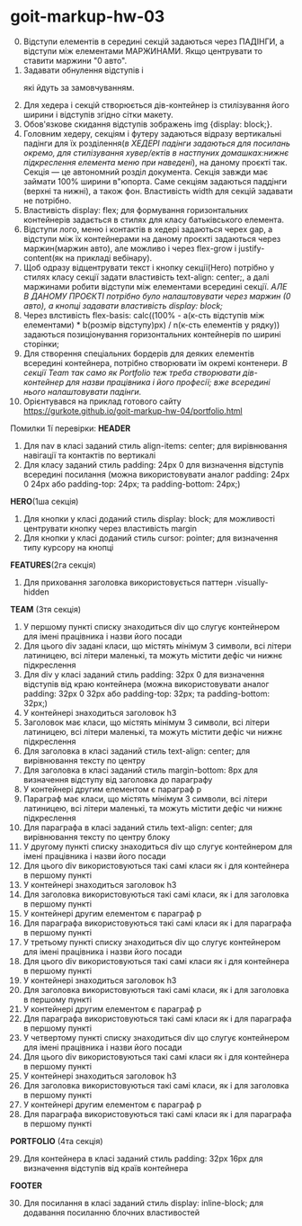 # goit-markup-hw-03

0. Відступи елементів в середині секцій задаються через ПАДІНГИ, а відступи між елементами МАРЖИНАМИ. Якщо центрувати то ставити маржини "0 авто".
1. Задавати обнулення відступів <h> i <p> які йдуть за замовчуванням.
2. Для хедера і секцій створюється дів-контейнер із стилізування його ширини і відступів згідно сітки макету.
3. Обов'язкове скидання відступів зображень img {display: block;}.
4. Головним хедеру, секціям і футеру задаються відразу вертикальні падінги для їх розділення(_в ХЕДЕРІ падінги задаються для посилань окремо, для стилізування хувер/ектів в настпуних домашках:нижнє підкреслення елемента меню при наведені_), на даному проєкті так. Секція — це автономний розділ документа. Секція завжди має займати 100% ширини в"юпорта. Саме секціям задаються паддінги (верхні та нижні), а також фон. Властивість width для секцій задавати не потрібно.
5. Властивість display: flex; для формування горизонтальних контейнерів задається в стилях для класу батьківського елемента.
6. Відступи лого, меню і контактів в хедері задаються черех gap, а відступи між їх контейнерами на даному проєкті задаються через маржин(маржин авто), але можливо і через flex-grow і justify-content(як на прикладі вебінару).
7. Щоб одразу відцентрувати текст і кнопку секції(Hero) потрібно у стилях класу секції задати властивість text-align: center;, а далі маржинами робити відступи між елементами всередині секції. _АЛЕ В ДАНОМУ ПРОЄКТІ потрібно було налаштовувати через маржин (0 авто), а кнопці задавати властивість display: block;_
8. Через влстивість flex-basis: calc((100% - a(к-сть відступів між елементами) \* b(розмір відступу)px) / n(к-сть елементів у рядку)) задаються позиціонування горизонтальних контейнерів по ширині сторінки;
9. Для створення спеціальних бордерів для деяких елементів всередині контейнера, потрібно створювати їм окремі контенери. _В секції Team так само як Portfolio теж треба створювати дів-контейнер для назви працівника і його професії; вже всередині нього налаштовувати падінги._
10. Орієнтувався на приклад готового сайту https://gurkote.github.io/goit-markup-hw-04/portfolio.html

Помилки 1ї перевірки:
**HEADER**

1. Для nav в класі заданий стиль align-items: center; для вирівнювання навігації та контактів по вертикалі
2. Для класу заданий стиль padding: 24px 0 для визначення відступів всередині посилання (можна використовувати аналог padding: 24px 0 24px або padding-top: 24px; та padding-bottom: 24px;)

**HERO**(1ша секція)

1. Для кнопки у класі доданий стиль display: block; для можливості центрувати кнопку через властивість margin
2. Для кнопки у класі доданий стиль cursor: pointer; для визначення типу курсору на кнопці

**FEATURES**(2га секція)

1. Для приховання заголовка використовується паттерн .visually-hidden

**TEAM** (3тя секція)

1. У першому пункті списку знаходиться div що слугує контейнером для імені працівника і назви його посади
2. Для цього div задані класи, що містять мінімум 3 символи, всі літери латиницею, всі літери маленькі, та можуть містити дефіс чи нижнє підкреслення
3. Для div у класі заданий стиль padding: 32px 0 для визначення відступів від краю контейнера (можна використовувати аналог padding: 32px 0 32px або padding-top: 32px; та padding-bottom: 32px;)
4. У контейнері знаходиться заголовок h3
5. Заголовок має класи, що містять мінімум 3 символи, всі літери латиницею, всі літери маленькі, та можуть містити дефіс чи нижнє підкреслення
6. Для заголовка в класі заданий стиль text-align: center; для вирівнювання тексту по центру
7. Для заголовка в класі заданий стиль margin-bottom: 8px для визначення відступу від заголовка до параграфу
8. У контейнері другим елементом є параграф p
9. Параграф має класи, що містять мінімум 3 символи, всі літери латиницею, всі літери маленькі, та можуть містити дефіс чи нижнє підкреслення
10. Для параграфа в класі заданий стиль text-align: center; для вирівнювання тексту по центру блоку
11. У другому пункті списку знаходиться div що слугує контейнером для імені працівника і назви його посади
12. Для цього div використовуються такі самі класи як і для контейнера в першому пункті
13. У контейнері знаходиться заголовок h3
14. Для заголовка використовуються такі самі класи, як і для заголовка в першому пункті
15. У контейнері другим елементом є параграф p
16. Для параграфа використовуються такі самі класи як і для параграфа в першому пункті
17. У третьому пункті списку знаходиться div що слугує контейнером для імені працівника і назви його посади
18. Для цього div використовуються такі самі класи як і для контейнера в першому пункті
19. У контейнері знаходиться заголовок h3
20. Для заголовка використовуються такі самі класи, як і для заголовка в першому пункті
21. У контейнері другим елементом є параграф p
22. Для параграфа використовуються такі самі класи як і для параграфа в першому пункті
23. У четвертому пункті списку знаходиться div що слугує контейнером для імені працівника і назви його посади
24. Для цього div використовуються такі самі класи як і для контейнера в першому пункті
25. У контейнері знаходиться заголовок h3
26. Для заголовка використовуються такі самі класи, як і для заголовка в першому пункті
27. У контейнері другим елементом є параграф p
28. Для параграфа використовуються такі самі класи як і для параграфа в першому пункті

**PORTFOLIO** (4та секція)

29. Для контейнера в класі заданий стиль padding: 32px 16px для визначення відступів від країв контейнера

**FOOTER**

30. Для посилання в класі заданий стиль display: inline-block; для додавання посиланню блочних властивостей
